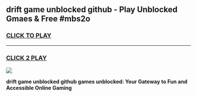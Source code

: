 
## drift game unblocked github - Play Unblocked Gmaes & Free #mbs2o
<h3>
<a href="https://news.freeplayer.one?title=drift_game_unblocked_github&ref=26F">CLICK TO PLAY</a></h3>
<hr>

<h3>
<a href="https://news.freeplayer.one?title=drift_game_unblocked_github&ref=26F">CLICK 2 PLAY</a>
  
</h3>

<a href="https://news.freeplayer.one?title=drift_game_unblocked_github&ref=26F/"><img src="https://clearcache.store/games.png"></a>


**drift game unblocked github games unblocked: Your Gateway to Fun and Accessible Online Gaming**

